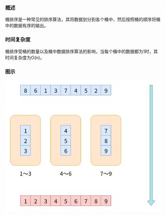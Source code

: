 ### 概述

桶排序是一种常见的排序算法，其将数据划分到各个桶中，然后按照桶的顺序将桶中的数据有序的输出。

### 时间复杂度

桶排序受桶的数量以及桶中数据排序算法的影响，当每个桶中的数据都为1时，其时间复杂度为O(n)。

### 图示

<img src="./数据结构与算法/算法/image/桶排序.png" alt="桶排序"/>